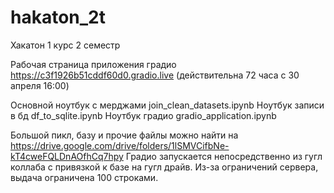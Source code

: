 # hakaton_2t
Хакатон 1 курс 2 семестр

Рабочая страница приложения градио https://c3f1926b51cddf60d0.gradio.live (действительна 72 часа с 30 апреля 16:00)

Основной ноутбук с мерджами join_clean_datasets.ipynb
Ноутбук записи в бд df_to_sqlite.ipynb
Ноутбук градио gradio_application.ipynb

Большой пикл, базу и прочие файлы можно найти на https://drive.google.com/drive/folders/1lSMVCifbNe-kT4cweFQLDnAOfhCq7hpy
Градио запускается непосредственно из гугл коллаба с привязкой к базе на гугл драйв. Из-за ограничений сервера, выдача ограничена 100 строками.
